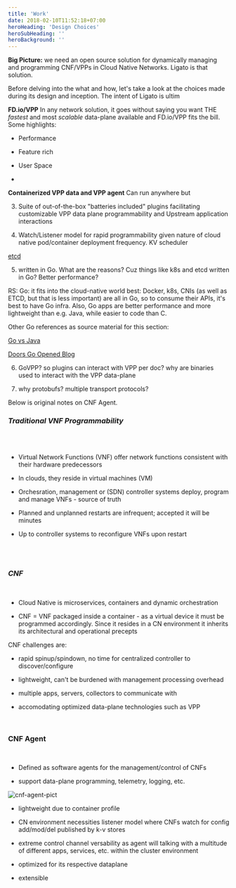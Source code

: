 ```yaml
---
title: 'Work'
date: 2018-02-10T11:52:18+07:00
heroHeading: 'Design Choices'
heroSubHeading: ''
heroBackground: ''
---
```


__Big Picture:__ we need an open source solution for dynamically managing and programming CNF/VPPs in Cloud Native Networks. Ligato is that solution.

Before delving into the what and how, let's take a look at the choices made during its design and inception. The intent of Ligato is ultim 

__FD.io/VPP__ In any network solution, it goes without saying you want THE *fastest* and most *scalable* data-plane available and FD.io/VPP fits the bill. Some highlights:   

- Performance

- Feature rich

- User Space

- 



__Containerized VPP data and VPP agent__ Can run anywhere but 

3. Suite of out-of-the-box "batteries included" plugins facilitating customizable VPP data plane programmability and Upstream application interactions

4. Watch/Listener model for rapid programmability given nature of cloud native pod/container deployment frequency. KV scheduler

[etcd](https://coreos.com/etcd/)

5. written in Go. What are the reasons? Cuz things like k8s and etcd written in Go? Better performance?

RS: Go: it fits into the cloud-native world best: Docker, k8s, CNIs (as well as ETCD, but that is less important) are all in Go, so to consume their APIs, it's best to have Go infra. Also, Go apps are better performance and more lightweight than e.g. Java, while easier to code than C. 

Other Go references as source material for this section:
  
  [Go vs Java](https://www.itechart.com/blog/golang-vs-java-which-better-development/)
  
  [Doors Go Opened Blog](https://medium.com/@arschles/the-doors-go-has-opened-a4b5d0f10ea7)
  
  


6. GoVPP? so plugins can interact with VPP per doc? why are binaries used to interact with the VPP data-plane

7. why protobufs? multiple transport protocols?

Below is original notes on CNF Agent.

### _Traditional VNF Programmability_
</br>
</br>

- Virtual Network Functions (VNF) offer network functions consistent with their hardware predecessors

- In clouds, they reside in virtual machines (VM)

- Orchesration, management or (SDN) controller systems deploy, program and manage VNFs - source of truth

- Planned and unplanned restarts are infrequent; accepted it will be minutes

- Up to controller systems to reconfigure VNFs upon restart

</br>
</br>


### _CNF_
</br>


- Cloud Native is microservices, containers and dynamic orchestration

- CNF = VNF packaged inside a container - as a virtual device it must be programmed accordingly. Since it resides in a CN environment it inherits its architectural and operational precepts

CNF challenges are:

- rapid spinup/spindown, no time for centralized controller to discover/configure

- lightweight, can't be burdened with management processing overhead

- multiple apps, servers, collectors to communicate with

- accomodating optimized data-plane technologies such as VPP

</br>

### CNF Agent
</br>

- Defined as software agents for the management/control of CNFs

- support data-plane programming, telemetry, logging, etc.

![cnf-agent-pict](/images/ligato-cnf-agent-pict.png)

- lightweight due to container profile

- CN environment necessities listener model where CNFs watch for config add/mod/del published by k-v stores

- extreme control channel versability as agent will talking with a multitude of different apps, services, etc. within the cluster environment

- optimized for its respective dataplane

- extensible




